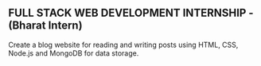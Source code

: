 ## FULL STACK WEB DEVELOPMENT INTERNSHIP -(Bharat Intern)

Create a blog website for reading and writing posts using HTML, CSS, Node.js and MongoDB for data storage.
